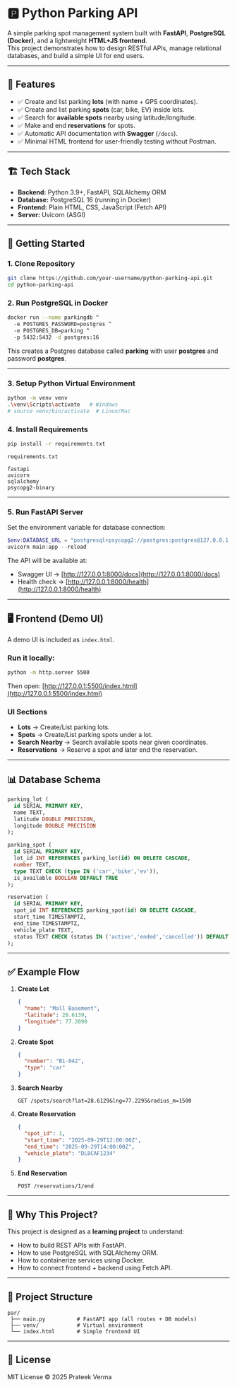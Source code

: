 # 🅿️ Python Parking API

A simple parking spot management system built with **FastAPI**, **PostgreSQL (Docker)**, and a lightweight **HTML+JS frontend**.  
This project demonstrates how to design RESTful APIs, manage relational databases, and build a simple UI for end users.

---

## 📌 Features

- ✅ Create and list parking **lots** (with name + GPS coordinates).  
- ✅ Create and list parking **spots** (car, bike, EV) inside lots.  
- ✅ Search for **available spots** nearby using latitude/longitude.  
- ✅ Make and end **reservations** for spots.  
- ✅ Automatic API documentation with **Swagger** (`/docs`).  
- ✅ Minimal HTML frontend for user-friendly testing without Postman.  

---

## 🏗️ Tech Stack

- **Backend:** Python 3.9+, FastAPI, SQLAlchemy ORM  
- **Database:** PostgreSQL 16 (running in Docker)  
- **Frontend:** Plain HTML, CSS, JavaScript (Fetch API)  
- **Server:** Uvicorn (ASGI)  

---

## 🚀 Getting Started

### 1. Clone Repository
```bash
git clone https://github.com/your-username/python-parking-api.git
cd python-parking-api
````

### 2. Run PostgreSQL in Docker

```bash
docker run --name parkingdb ^
  -e POSTGRES_PASSWORD=postgres ^
  -e POSTGRES_DB=parking ^
  -p 5432:5432 -d postgres:16
```

This creates a Postgres database called **parking** with user **postgres** and password **postgres**.

---

### 3. Setup Python Virtual Environment

```bash
python -m venv venv
.\venv\Scripts\activate   # Windows
# source venv/bin/activate  # Linux/Mac
```

### 4. Install Requirements

```bash
pip install -r requirements.txt
```

`requirements.txt`

```
fastapi
uvicorn
sqlalchemy
psycopg2-binary
```

---

### 5. Run FastAPI Server

Set the environment variable for database connection:

```powershell
$env:DATABASE_URL = "postgresql+psycopg2://postgres:postgres@127.0.0.1:5432/parking"
uvicorn main:app --reload
```

The API will be available at:

* Swagger UI → [http://127.0.0.1:8000/docs](http://127.0.0.1:8000/docs)
* Health check → [http://127.0.0.1:8000/health](http://127.0.0.1:8000/health)

---

## 🖥️ Frontend (Demo UI)

A demo UI is included as `index.html`.

### Run it locally:

```bash
python -m http.server 5500
```

Then open: [http://127.0.0.1:5500/index.html](http://127.0.0.1:5500/index.html)

### UI Sections

* **Lots** → Create/List parking lots.
* **Spots** → Create/List parking spots under a lot.
* **Search Nearby** → Search available spots near given coordinates.
* **Reservations** → Reserve a spot and later end the reservation.

---

## 📊 Database Schema

```sql
parking_lot (
  id SERIAL PRIMARY KEY,
  name TEXT,
  latitude DOUBLE PRECISION,
  longitude DOUBLE PRECISION
);

parking_spot (
  id SERIAL PRIMARY KEY,
  lot_id INT REFERENCES parking_lot(id) ON DELETE CASCADE,
  number TEXT,
  type TEXT CHECK (type IN ('car','bike','ev')),
  is_available BOOLEAN DEFAULT TRUE
);

reservation (
  id SERIAL PRIMARY KEY,
  spot_id INT REFERENCES parking_spot(id) ON DELETE CASCADE,
  start_time TIMESTAMPTZ,
  end_time TIMESTAMPTZ,
  vehicle_plate TEXT,
  status TEXT CHECK (status IN ('active','ended','cancelled')) DEFAULT 'active'
);
```

---

## ✅ Example Flow

1. **Create Lot**

   ```json
   {
     "name": "Mall Basement",
     "latitude": 28.6139,
     "longitude": 77.2090
   }
   ```

2. **Create Spot**

   ```json
   {
     "number": "B1-042",
     "type": "car"
   }
   ```

3. **Search Nearby**

   ```
   GET /spots/search?lat=28.6129&lng=77.2295&radius_m=1500
   ```

4. **Create Reservation**

   ```json
   {
     "spot_id": 1,
     "start_time": "2025-09-29T12:00:00Z",
     "end_time": "2025-09-29T14:00:00Z",
     "vehicle_plate": "DL8CAF1234"
   }
   ```

5. **End Reservation**

   ```
   POST /reservations/1/end
   ```

---

## 🎯 Why This Project?

This project is designed as a **learning project** to understand:

* How to build REST APIs with FastAPI.
* How to use PostgreSQL with SQLAlchemy ORM.
* How to containerize services using Docker.
* How to connect frontend + backend using Fetch API.

---

## 📂 Project Structure

```
par/
 ├── main.py          # FastAPI app (all routes + DB models)
 ├── venv/            # Virtual environment
 └── index.html       # Simple frontend UI
```

---

## 📜 License

MIT License © 2025 Prateek Verma
